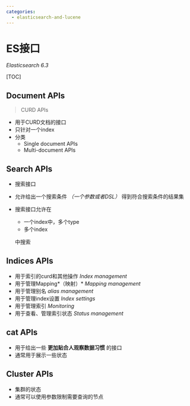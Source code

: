 ```yaml
---
categories:
  - elasticsearch-and-lucene
---
```

# ES接口

*Elasticsearch 6.3*

[TOC]

## Document APIs

> CURD APIs

- 用于CURD文档的接口
- 只针对一个index
- 分类
  - Single document APIs
  - Multi-document APIs

## Search APIs

- 搜索接口

- 允许给出一个搜索条件 *（一个参数或者DSL）* 得到符合搜索条件的结果集

- 搜索接口允许在

  - 一个index中，多个type
  - 多个index

  中搜索

## Indices APIs

- 用于索引的curd和其他操作 *Index management*
- 用于管理Mapping*（映射）* *Mapping management*
- 用于管理别名 *alias management*
- 用于管理index设置 *Index settings*
- 用于管理索引 *Monitoring*
- 用于查看、管理索引状态 *Status management*

## cat APIs

- 用于给出一些 **更加贴合人观察数据习惯** 的接口
- 通常用于展示一些状态

## Cluster APIs

- 集群的状态
- 通常可以使用参数限制需要查询的节点